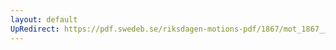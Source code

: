 ```yaml
---
layout: default
UpRedirect: https://pdf.swedeb.se/riksdagen-motions-pdf/1867/mot_1867__ak__00183.pdf
---
```

